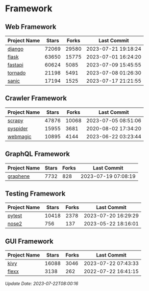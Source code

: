 # Framework

## Web Framework
| Project Name | Stars | Forks | Last Commit |
| ------------ | ----- | ----- | ----------- |
| [django](https://github.com/django/django) | 72069 | 29580 | 2023-07-21 19:18:24 |
| [flask](https://github.com/pallets/flask) | 63650 | 15775 | 2023-07-01 16:24:20 |
| [fastapi](https://github.com/tiangolo/fastapi) | 60624 | 5085 | 2023-07-09 15:45:55 |
| [tornado](https://github.com/tornadoweb/tornado) | 21198 | 5491 | 2023-07-08 01:26:30 |
| [sanic](https://github.com/sanic-org/sanic) | 17194 | 1525 | 2023-07-17 21:21:55 |

## Crawler Framework
| Project Name | Stars | Forks | Last Commit |
| ------------ | ----- | ----- | ----------- |
| [scrapy](https://github.com/scrapy/scrapy) | 47876 | 10068 | 2023-07-05 08:51:06 |
| [pyspider](https://github.com/binux/pyspider) | 15955 | 3681 | 2020-08-02 17:34:20 |
| [webmagic](https://github.com/code4craft/webmagic) | 10895 | 4144 | 2023-06-22 03:23:44 |

## GraphQL Framework
| Project Name | Stars | Forks | Last Commit |
| ------------ | ----- | ----- | ----------- |
| [graphene](https://github.com/graphql-python/graphene) | 7732 | 828 | 2023-07-19 07:08:19 |

## Testing Framework
| Project Name | Stars | Forks | Last Commit |
| ------------ | ----- | ----- | ----------- |
| [pytest](https://github.com/pytest-dev/pytest) | 10418 | 2378 | 2023-07-20 16:29:29 |
| [nose2](https://github.com/nose-devs/nose2) | 756 | 137 | 2023-05-22 18:16:01 |

## GUI Framework
| Project Name | Stars | Forks | Last Commit |
| ------------ | ----- | ----- | ----------- |
| [kivy](https://github.com/kivy/kivy) | 16088 | 3046 | 2023-07-22 07:43:33 |
| [flexx](https://github.com/flexxui/flexx) | 3138 | 262 | 2022-07-22 16:41:15 |

*Update Date: 2023-07-22T08:00:16*